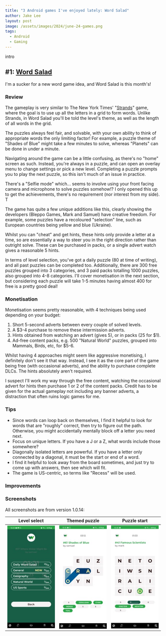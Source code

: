 ```yaml
---
title: "3 Android games I've enjoyed lately: Word Salad"
author: Jake Lee
layout: post
image: /assets/images/2024/june-24-games.png
tags:
  - Android
  - Gaming
---
```


intro

## #1: [Word Salad](https://play.google.com/store/apps/details?id=com.wordsalad.app)

I'm a sucker for a new word game idea, and Word Salad is this month's!

### Review

The gameplay is very similar to The New York Times' "[Strands](https://www.nytimes.com/games/strands)" game, where the goal is to use up all the letters in a grid to form words. Unlike Strands, in Word Salad you'll be told the level's theme, as well as the length of all words in the grid.

The puzzles always feel fair, and solvable, with your own ability to think of appropriate words the only limiting factor! For example, a puzzle theme of "Shades of Blue" might take a few minutes to solve, whereas "Planets" can be done in under a minute.

Navigating around the game can be a little confusing, as there's no "home" screen as such. Instead, you're always in a puzzle, and can open an overlay menu to change settings or pick a new level. Completing a puzzle prompts you to play the next puzzle, so this isn't much of an issue in practice.

There's a "Selfie mode" which... seems to involve using your front facing camera and microphone to solve puzzles somehow!? I only opened this up to get the achievements, there's no requirement (nor interest from my side). T

The game has quite a few unique additions like this, clearly showing the developers (Bleppo Games, Mark and Samuel) have creative freedom. For example, some puzzles have a recoloured "selection" line, such as European countries being yellow and blue (Ukraine).

Whilst you can "cheat" and get hints, these hints only provide a letter at a time, so are essentially a way to steer you in the right direction rather than outright solve. These can be purchased in packs, or a single advert watch gives a reasonable 5 hints.

In terms of level selection, you've got a daily puzzle (80 at time of writing), and all past puzzles can be completed too. Additionally, there are 300 free puzzles grouped into 3 categories, and 3 paid packs totalling 1000 puzzles, also grouped into 4-8 categories. I'll cover monetisation in the next section, but considering each puzzle will take 1-5 minutes having almost 400 for free is a pretty good deal!

### Monetisation

Monetisation seems pretty reasonable, with 4 techniques being used depending on your budget:

1. Short 5-second adverts between every couple of solved levels.
2. A $3-4 purchase to remove these intermission adverts.
3. Hints obtained from watching an advert (gives 5), or in packs (25 for $1).
4. Ad-free content packs, e.g. 500 "Natural World" puzzles, grouped into Mammals, Birds, etc, for $5-6.

Whilst having 4 approaches might seem like aggressive monetising, I definitely don't see it that way. Instead, I see it as the core part of the game being free (with occasional adverts), and the ability to purchase complete DLCs. The hints absolutely aren't required.

I suspect I'll work my way through the free content, watching the occasional advert for hints then purchase 1 or 2 of the content packs. Credit has to be given for the actual gameplay not including any banner adverts, a distraction that often ruins logic games for me.

### Tips

- Since words can loop back on themselves, I find it helpful to look for words that are "roughly" correct, then try to figure out the path. Otherwise, you might accidentally mentally block off a letter you need next.
- Focus on unique letters. If you have a J or a Z, what words include those somewhere?
- Diagonally isolated letters are powerful. If you have a letter only connected by a diagonal, it must be the start or end of a word.
- I find it helpful to look away from the board sometimes, and just try to come up with answers, then see which will fit.
- The game is US-centric, so terms like "Recess" will be used.

### Improvements

### Screenshots

All screenshots are from version 1.0.14:

|                                                   Level select                                                   |                                                   Themed puzzle                                                   |                                                   Puzzle start                                                   |
| :--------------------------------------------------------------------------------------------------------------: | :---------------------------------------------------------------------------------------------------------------: | :--------------------------------------------------------------------------------------------------------------: |
| [![Word Salad level select](/assets/images/2024/june-word-1-thumbnail.jpg)](/assets/images/2024/june-word-1.jpg) | [![Word Salad themed puzzle](/assets/images/2024/june-word-2-thumbnail.jpg)](/assets/images/2024/june-word-2.jpg) | [![Word Salad puzzle start](/assets/images/2024/june-word-3-thumbnail.jpg)](/assets/images/2024/june-word-3.jpg) |
